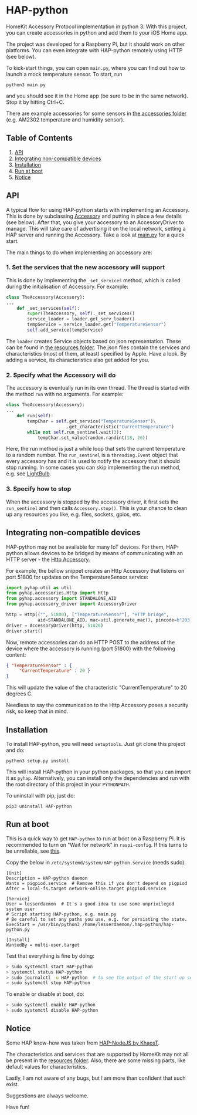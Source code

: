 # HAP-python

HomeKit Accessory Protocol implementation in python 3. With this project, you can create
accessories in python and add them to your iOS Home app.

The project was developed for a Raspberry Pi, but it should work on other platforms. You
can even integrate with HAP-python remotely using HTTP (see below).

To kick-start things, you can open `main.py`, where you can find out how to launch a mock temperature sensor. To start, run

```
python3 main.py
```

and you should see it in the Home app (be sure to be in the same network). Stop it by
hitting Ctrl+C.

There are example accessories for some sensors in [the accessories folder](pyhap/accessories) (e.g. AM2302 temperature and humidity sensor).

## Table of Contents
1. [API](#API)
2. [Integrating non-compatible devices](#HttpAcc)
3. [Installation](#Installation)
4. [Run at boot](#AtBoot)
5. [Notice](#Notice)

## API <a name="API"></a>

A typical flow for using HAP-python starts with implementing an Accessory. This is done by
subclassing [Accessory](pyhap/accessory.py) and putting in place a few details
(see below). After that, you give your accessory to an AccessoryDriver to manage. This
will take care of advertising it on the local network, setting a HAP server and
running the Accessory. Take a look at [main.py](main.py) for a quick start.

The main things to do when implementing an accessory are:

### 1. Set the services that the new accessory will support
This is done by implementing the `_set_services` method, which is called during the
initialisation of Accessory. For example:
```python
class TheAccessory(Accessory):
...
    def _set_services(self):
        super(TheAccessory, self)._set_services()
        service_loader = loader.get_serv_loader()
        tempService = service_loader.get("TemperatureSensor")
        self.add_service(tempService)
```
The `loader` creates Service objects based on json representation. These can be found in
[the resources folder](pyhap/resources). The json files contain the services and
characteristics (most of them, at least) specified by Apple. Have a look. By adding a service, its
characteristics also get added for you.

### 2. Specify what the Accessory will do
The accessory is eventually run in its own thread. The thread is started with the method
`run` with no arguments. For example:
```python
class TheAccessory(Accessory):
...
    def run(self):
        tempChar = self.get_service("TemperatureSensor")\
                       .get_characteristic("CurrentTemperature")
        while not self.run_sentinel.wait(3):
            tempChar.set_value(random.randint(18, 26))
```
Here, the run method is just a while loop that sets the current temperature to a
random number. The `run_sentinel` is a `threading.Event` object that
every accessory has and it is used to notify the accessory that it should stop running.
In some cases you can skip implementing the run method, e.g. see [LightBulb](pyhap/accessories/LightBulb.py).

### 3. Specify how to stop
When the accessory is stopped by the accessory driver, it first sets the `run_sentinel`
and then calls `Accessory.stop()`. This is your chance to clean up any resources you like,
e.g. files, sockets, gpios, etc.

## Integrating non-compatible devices <a name="HttpAcc"></a>
HAP-python may not be available for many IoT devices. For them, HAP-python allows devices
to be bridged by means of communicating with an HTTP server - the [Http Accessory](pyhap/accessories/Http.py).

For example, the bellow snippet creates an Http Accessory that listens on port 51800
for updates on the TemperatureSensor service:
```python
import pyhap.util as util
from pyhap.accessories.Http import Http
from pyhap.accessory import STANDALONE_AID
from pyhap.accessory_driver import AccessoryDriver

http = Http(("", 51800), ["TemperatureSensor"], "HTTP bridge",
            aid=STANDALONE_AID, mac=util.generate_mac(), pincode=b"203-23-999")
driver = AccessoryDriver(http, 51826)
driver.start()
```
Now, remote accessories can do an HTTP POST to the address of the device where the
accessory is running (port 51800) with the following content:
```json
{ "TemperatureSensor" : {
     "CurrentTemperature" : 20 }
}
```
This will update the value of the characteristic "CurrentTemperature" to 20 degrees C.

Needless to say the communication to the Http Accessory poses a security risk, so
keep that in mind.

## Installation <a name="Installation"></a>

To install HAP-python, you will need `setuptools`. Just git clone this project and do:

```
python3 setup.py install
```

This will install HAP-python in your python packages, so that you can import it as `pyhap`.
Alternatively, you can install only the dependencies and run with the root directory of this project in your `PYTHONPATH`.

To uninstall with pip, just do:

```
pip3 uninstall HAP-python
```

## Run at boot <a name="AtBoot"></a>
This is a quick way to get `HAP-python` to run at boot on a Raspberry Pi. It is recommended
to turn on "Wait for network" in `raspi-config`. If this turns to be unreliable, see
[this](https://www.raspberrypi.org/forums/viewtopic.php?f=66&t=187225).

Copy the below in `/etc/systemd/system/HAP-python.service` (needs sudo).
```
[Unit]
Description = HAP-python daemon
Wants = pigpiod.service  # Remove this if you don't depend on pigpiod
After = local-fs.target network-online.target pigpiod.service

[Service]
User = lesserdaemon  # It's a good idea to use some unprivileged system user
# Script starting HAP-python, e.g. main.py
# Be careful to set any paths you use, e.g. for persisting the state.
ExecStart = /usr/bin/python3 /home/lesserdaemon/.hap-python/hap-python.py

[Install]
WantedBy = multi-user.target
```

Test that everything is fine by doing:

```sh
> sudo systemctl start HAP-python
> systemctl status HAP-python
> sudo journalctl -u HAP-python  # to see the output of the start up script.
> sudo systemctl stop HAP-python
```

To enable or disable at boot, do:

```sh
> sudo systemctl enable HAP-python
> sudo systemctl disable HAP-python
```

## Notice <a name="Notice"></a>

Some HAP know-how was taken from [HAP-NodeJS by KhaosT](https://github.com/KhaosT/HAP-NodeJS).

The characteristics and services that are supported by HomeKit may not all be present in the [resources folder](pyhap/resources).
Also, there are some missing parts, like default values for characteristics.

Lastly, I am not aware of any bugs, but I am more than confident that such exist.

Suggestions are always welcome.

Have fun!
